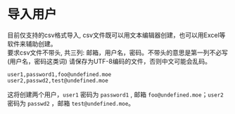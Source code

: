 # 导入用户

目前仅支持的csv格式导入, csv文件既可以用文本编辑器创建，也可以用Excel等软件来辅助创建。  
要求csv文件不带头, 共三列: 邮箱，用户名，密码。不带头的意思是第一列不必写(用户名，密码这类词) 请保存为UTF-8编码的文件，否则中文可能会乱码。  

```csv
user1,password1,foo@undefined.moe
user2,passwd2,test@undefined.moe
```

这将创建两个用户，`user1` 密码为 `password1` , 邮箱 `foo@undefined.moe`；`user2` 密码为 `passwd2` ，邮箱 `test@undefined.moe`。  
